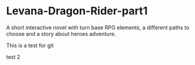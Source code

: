 # Levana-Dragon-Rider-part1
A short interactive novel with turn base RPG elements, a different paths to choose and a story about heroes adventure.

This is a test for git

test 2